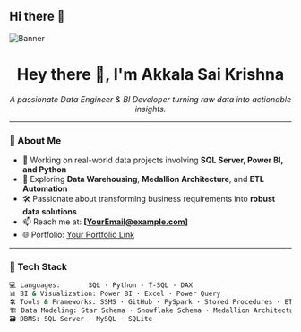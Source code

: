 ## Hi there 👋

![Banner](https://your-banner-image-link.com) <!-- Optional: Replace with your custom image -->

<h1 align="center">Hey there 👋, I'm Akkala Sai Krishna</h1>

<p align="center">
  <i>A passionate Data Engineer & BI Developer turning raw data into actionable insights.</i>
</p>

---

### 🚀 About Me

- 💼 Working on real-world data projects involving **SQL Server, Power BI, and Python**
- 🧠 Exploring **Data Warehousing**, **Medallion Architecture**, and **ETL Automation**
- 🛠️ Passionate about transforming business requirements into **robust data solutions**
- 📫 Reach me at: **[YourEmail@example.com]**
- 🌐 Portfolio: [Your Portfolio Link](https://your-portfolio-link.com)

---

### 🧰 Tech Stack

```bash
💻 Languages:       SQL · Python · T-SQL · DAX
📊 BI & Visualization: Power BI · Excel · Power Query
🛠️ Tools & Frameworks: SSMS · GitHub · PySpark · Stored Procedures · ETL Pipelines
🏗️ Data Modeling: Star Schema · Snowflake Schema · Medallion Architecture
🗃️ DBMS: SQL Server · MySQL · SQLite


